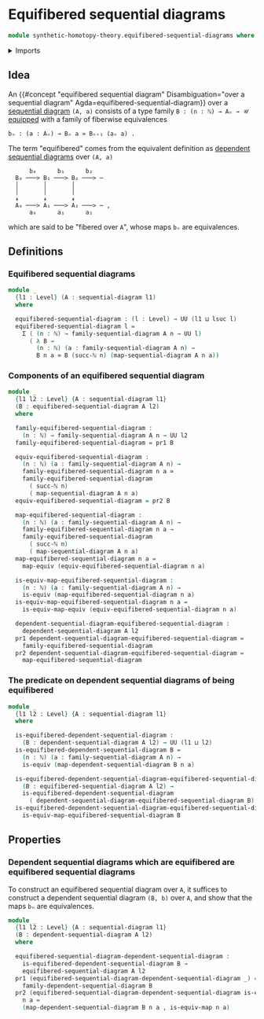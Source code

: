 # Equifibered sequential diagrams

```agda
module synthetic-homotopy-theory.equifibered-sequential-diagrams where
```

<details><summary>Imports</summary>

```agda
open import elementary-number-theory.natural-numbers

open import foundation.dependent-pair-types
open import foundation.equivalences
open import foundation.universe-levels

open import synthetic-homotopy-theory.dependent-sequential-diagrams
open import synthetic-homotopy-theory.sequential-diagrams
```

</details>

## Idea

An
{{#concept "equifibered sequential diagram" Disambiguation="over a sequential diagram" Agda=equifibered-sequential-diagram}}
over a [sequential diagram](synthetic-homotopy-theory.sequential-diagrams.md)
`(A, a)` consists of a type family `B : (n : ℕ) → Aₙ → 𝒰`
[equipped](foundation.structure.md) with a family of fiberwise equivalences

```text
bₙ : (a : Aₙ) → Bₙ a ≃ Bₙ₊₁ (aₙ a) .
```

The term "equifibered" comes from the equivalent definition as
[dependent sequential diagrams](synthetic-homotopy-theory.dependent-sequential-diagrams.md)
over `(A, a)`

```text
      b₀      b₁      b₂
  B₀ ───> B₁ ───> B₂ ───> ⋯
  │       │       │
  │       │       │
  ↡       ↡       ↡
  A₀ ───> A₁ ───> A₂ ───> ⋯ ,
      a₀      a₁      a₂
```

which are said to be "fibered over `A`", whose maps `bₙ` are equivalences.

## Definitions

### Equifibered sequential diagrams

```agda
module _
  {l1 : Level} (A : sequential-diagram l1)
  where

  equifibered-sequential-diagram : (l : Level) → UU (l1 ⊔ lsuc l)
  equifibered-sequential-diagram l =
    Σ ( (n : ℕ) → family-sequential-diagram A n → UU l)
      ( λ B →
        (n : ℕ) (a : family-sequential-diagram A n) →
        B n a ≃ B (succ-ℕ n) (map-sequential-diagram A n a))
```

### Components of an equifibered sequential diagram

```agda
module _
  {l1 l2 : Level} {A : sequential-diagram l1}
  (B : equifibered-sequential-diagram A l2)
  where

  family-equifibered-sequential-diagram :
    (n : ℕ) → family-sequential-diagram A n → UU l2
  family-equifibered-sequential-diagram = pr1 B

  equiv-equifibered-sequential-diagram :
    (n : ℕ) (a : family-sequential-diagram A n) →
    family-equifibered-sequential-diagram n a ≃
    family-equifibered-sequential-diagram
      ( succ-ℕ n)
      ( map-sequential-diagram A n a)
  equiv-equifibered-sequential-diagram = pr2 B

  map-equifibered-sequential-diagram :
    (n : ℕ) (a : family-sequential-diagram A n) →
    family-equifibered-sequential-diagram n a →
    family-equifibered-sequential-diagram
      ( succ-ℕ n)
      ( map-sequential-diagram A n a)
  map-equifibered-sequential-diagram n a =
    map-equiv (equiv-equifibered-sequential-diagram n a)

  is-equiv-map-equifibered-sequential-diagram :
    (n : ℕ) (a : family-sequential-diagram A n) →
    is-equiv (map-equifibered-sequential-diagram n a)
  is-equiv-map-equifibered-sequential-diagram n a =
    is-equiv-map-equiv (equiv-equifibered-sequential-diagram n a)

  dependent-sequential-diagram-equifibered-sequential-diagram :
    dependent-sequential-diagram A l2
  pr1 dependent-sequential-diagram-equifibered-sequential-diagram =
    family-equifibered-sequential-diagram
  pr2 dependent-sequential-diagram-equifibered-sequential-diagram =
    map-equifibered-sequential-diagram
```

### The predicate on dependent sequential diagrams of being equifibered

```agda
module _
  {l1 l2 : Level} {A : sequential-diagram l1}
  where

  is-equifibered-dependent-sequential-diagram :
    (B : dependent-sequential-diagram A l2) → UU (l1 ⊔ l2)
  is-equifibered-dependent-sequential-diagram B =
    (n : ℕ) (a : family-sequential-diagram A n) →
    is-equiv (map-dependent-sequential-diagram B n a)

  is-equifibered-dependent-sequential-diagram-equifibered-sequential-diagram :
    (B : equifibered-sequential-diagram A l2) →
    is-equifibered-dependent-sequential-diagram
      ( dependent-sequential-diagram-equifibered-sequential-diagram B)
  is-equifibered-dependent-sequential-diagram-equifibered-sequential-diagram B =
    is-equiv-map-equifibered-sequential-diagram B
```

## Properties

### Dependent sequential diagrams which are equifibered are equifibered sequential diagrams

To construct an equifibered sequential diagram over `A`, it suffices to
construct a dependent sequential diagram `(B, b)` over `A`, and show that the
maps `bₙ` are equivalences.

```agda
module _
  {l1 l2 : Level} {A : sequential-diagram l1}
  (B : dependent-sequential-diagram A l2)
  where

  equifibered-sequential-diagram-dependent-sequential-diagram :
    is-equifibered-dependent-sequential-diagram B →
    equifibered-sequential-diagram A l2
  pr1 (equifibered-sequential-diagram-dependent-sequential-diagram _) =
    family-dependent-sequential-diagram B
  pr2 (equifibered-sequential-diagram-dependent-sequential-diagram is-equiv-map)
    n a =
    (map-dependent-sequential-diagram B n a , is-equiv-map n a)
```
